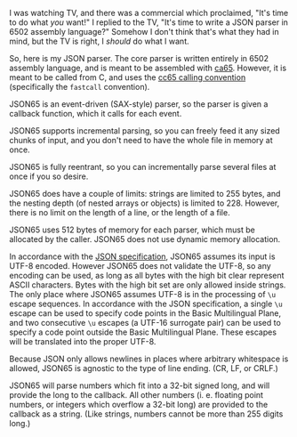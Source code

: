 I was watching TV, and there was a commercial which proclaimed, "It's
time to do what *you* want!"  I replied to the TV, "It's time to write
a JSON parser in 6502 assembly language?"  Somehow I don't think
that's what they had in mind, but the TV is right, I *should* do what
I want.

So, here is my JSON parser.  The core parser is written entirely in
6502 assembly language, and is meant to be assembled with [ca65][1].
However, it is meant to be called from C, and uses the
[cc65 calling convention][2] (specifically the `fastcall` convention).

JSON65 is an event-driven (SAX-style) parser, so the parser is given a
callback function, which it calls for each event.

JSON65 supports incremental parsing, so you can freely feed it any
sized chunks of input, and you don't need to have the whole file in
memory at once.

JSON65 is fully reentrant, so you can incrementally parse several
files at once if you so desire.

JSON65 does have a couple of limits: strings are limited to 255 bytes,
and the nesting depth (of nested arrays or objects) is limited to 228.
However, there is no limit on the length of a line, or the length of a
file.

JSON65 uses 512 bytes of memory for each parser, which must be
allocated by the caller.  JSON65 does not use dynamic memory
allocation.

In accordance with the [JSON specification][3], JSON65 assumes its
input is UTF-8 encoded.  However JSON65 does not validate the UTF-8,
so any encoding can be used, as long as all bytes with the high bit
clear represent ASCII characters.  Bytes with the high bit set are
only allowed inside strings.  The only place where JSON65 assumes
UTF-8 is in the processing of `\u` escape sequences.  In accordance
with the JSON specification, a single `\u` escape can be used to
specify code points in the Basic Multilingual Plane, and two
consecutive `\u` escapes (a UTF-16 surrogate pair) can be used to
specify a code point outside the Basic Multilingual Plane.  These
escapes will be translated into the proper UTF-8.

Because JSON only allows newlines in places where arbitrary whitespace
is allowed, JSON65 is agnostic to the type of line ending.  (CR, LF,
or CRLF.)

JSON65 will parse numbers which fit into a 32-bit signed long, and
will provide the long to the callback.  All other numbers
(i. e. floating point numbers, or integers which overflow a 32-bit
long) are provided to the callback as a string.  (Like strings,
numbers cannot be more than 255 digits long.)


[1]: https://cc65.github.io/doc/ca65.html
[2]: https://cc65.github.io/doc/cc65-intern.html
[3]: https://tools.ietf.org/html/rfc8259#section-8.1
